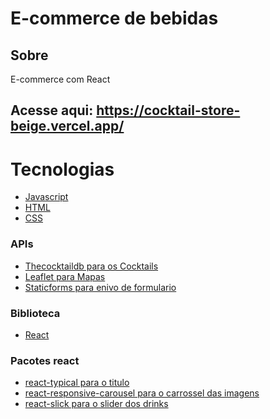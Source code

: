 # E-commerce de bebidas

## Sobre

<p>E-commerce com React</p>

## Acesse aqui: https://cocktail-store-beige.vercel.app/

# Tecnologias

- [Javascript]()
- [HTML]()
- [CSS]()

### APIs

- [Thecocktaildb para os Cocktails]()
- [Leaflet para Mapas]()
- [Staticforms para enivo de formulario]()

### Biblioteca

- [React]()

### Pacotes react

- [react-typical para o titulo]()
- [react-responsive-carousel para o carrossel das imagens]()
- [react-slick para o slider dos drinks]()
